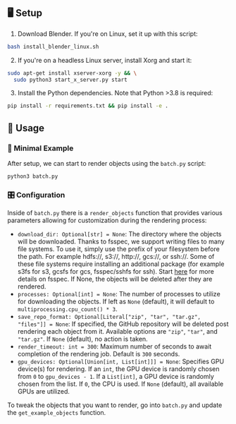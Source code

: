 ## 🖥️ Setup

1. Download Blender. If you're on Linux, set it up with this script:

```bash
bash install_blender_linux.sh
```

2. If you're on a headless Linux server, install Xorg and start it:

```bash
sudo apt-get install xserver-xorg -y && \
  sudo python3 start_x_server.py start
```

3. Install the Python dependencies. Note that Python >3.8 is required:

```bash
pip install -r requirements.txt && pip install -e .
```

## 📸 Usage

### 🐥 Minimal Example

After setup, we can start to render objects using the `batch.py` script:

```bash
python3 batch.py
```

### 🎛 Configuration

Inside of `batch.py` there is a `render_objects` function that provides various parameters allowing for customization during the rendering process:

- `download_dir: Optional[str] = None`: The directory where the objects will be downloaded. Thanks to fsspec, we support writing files to many file systems. To use it, simply use the prefix of your filesystem before the path. For example hdfs://, s3://, http://, gcs://, or ssh://. Some of these file systems require installing an additional package (for example s3fs for s3, gcsfs for gcs, fsspec/sshfs for ssh). Start [here](https://github.com/rom1504/img2dataset#file-system-support) for more details on fsspec. If None, the objects will be deleted after they are rendered.
- `processes: Optional[int] = None`: The number of processes to utilize for downloading the objects. If left as `None` (default), it will default to `multiprocessing.cpu_count() * 3`.
- `save_repo_format: Optional[Literal["zip", "tar", "tar.gz", "files"]] = None`: If specified, the GitHub repository will be deleted post rendering each object from it. Available options are `"zip"`, `"tar"`, and `"tar.gz"`. If `None` (default), no action is taken.
- `render_timeout: int = 300`: Maximum number of seconds to await completion of the rendering job. Default is `300` seconds.
- `gpu_devices: Optional[Union[int, List[int]]] = None`: Specifies GPU device(s) for rendering. If an `int`, the GPU device is randomly chosen from `0` to `gpu_devices - 1`. If a `List[int]`, a GPU device is randomly chosen from the list. If `0`, the CPU is used. If `None` (default), all available GPUs are utilized.

To tweak the objects that you want to render, go into `batch.py` and update the `get_example_objects` function.